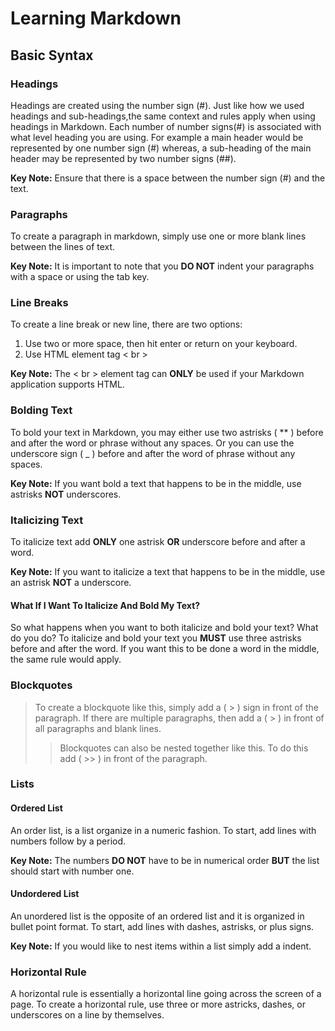 # Learning Markdown
## Basic Syntax
### Headings
Headings are created using the number sign (#). Just like how we used headings and sub-headings,the same context and rules apply when using headings in Markdown. Each number of number signs(#) is associated with what level heading you are using. For example a main header would be represented by one number sign (#) whereas, a sub-heading of the main header may be represented by two number signs (##). 

**Key Note:** Ensure that there is a space between the number sign (#) and the text. 
### Paragraphs
To create a paragraph in markdown, simply use one or more blank lines between the lines of text. 

**Key Note:** It is important to note that you **DO NOT** indent your paragraphs with a space or using the tab key. 
### Line Breaks
To create a line break or new line, there are two options:

1. Use two or more space, then hit enter or return on your keyboard.
2. Use HTML element tag < br >

**Key Note:** The < br > element tag can **ONLY** be used if your Markdown application supports HTML. 
### Bolding Text
To bold your text in Markdown, you may either use two astrisks  ( ** ) before and after the word or phrase without any spaces. Or you can use the underscore sign ( _ ) before and after the word of phrase without any spaces. 

**Key Note:** If you want bold a text that happens to be in the middle, use astrisks **NOT** underscores.  
### Italicizing Text
To italicize text add **ONLY** one astrisk **OR** underscore before and after a word. 

**Key Note:** If you want to italicize a text that happens to be in the middle, use an astrisk **NOT** a underscore.
#### What If I Want To Italicize And Bold My Text?
So what happens when you want to both italicize and bold your text? What do you do? To italicize and bold your text you **MUST** use three astrisks before and after the word. If you want this to be done a word in the middle, the same rule would apply. 
### Blockquotes
> To create a blockquote like this, simply add a ( > ) sign in front of the paragraph. If there are multiple paragraphs, then add a ( > ) in front of all
> paragraphs and blank lines.
>> Blockquotes can also be nested together like this. To do this add ( >> ) in front of the paragraph. 

### Lists
#### Ordered List
An order list, is a list organize in a numeric fashion. To start, add lines with numbers follow by a period. 

**Key Note:** The numbers **DO NOT** have to be in numerical order **BUT** the list should start with number one.
#### Undordered List
An unordered list is the opposite of an ordered list and it is organized in bullet point format. To start, add lines with dashes, astrisks, or plus signs.

**Key Note:** If you would like to nest items within a list simply add a indent. 
### Horizontal Rule
A horizontal rule is essentially a horizontal line going across the screen of a page. To create a horizontal rule, use three or more astricks, dashes, or underscores on a line by themselves. 

